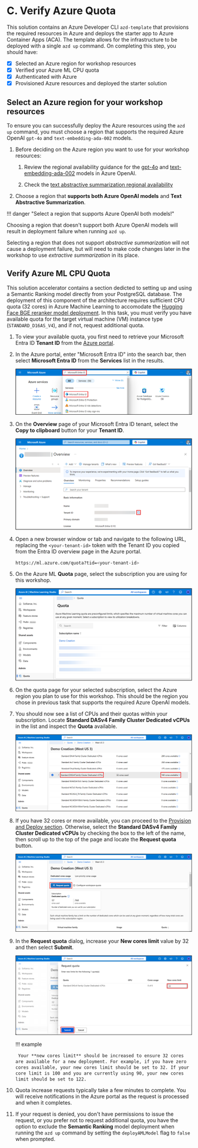 # C. Verify Azure Quota

This solution contains an Azure Developer CLI `azd-template` that provisions the required resources in Azure and deploys the starter app to Azure Container Apps (ACA). The template allows for the infrastructure to be deployed with a single `azd up` command. On completing this step, you should have:

- [X] Selected an Azure region for workshop resources
- [X] Verified your Azure ML CPU quota
- [X] Authenticated with Azure
- [X] Provisioned Azure resources and deployed the starter solution

## Select an Azure region for your workshop resources

To ensure you can successfully deploy the Azure resources using the `azd up` command, you must choose a region that supports the required Azure OpenAI `gpt-4o` and `text-embedding-ada-002` models.

1. Before deciding on the Azure region you want to use for your workshop resources:

    1. Review the regional availability guidance for the [gpt-4o](https://learn.microsoft.com/azure/ai-services/openai/concepts/models?tabs=global-standard%2Cstandard-chat-completions#standard-models-by-endpoint) and [text-embedding-ada-002](https://learn.microsoft.com/azure/ai-services/openai/concepts/models?tabs=global-standard%2Cstandard-embeddings#standard-models-by-endpoint) models in Azure OpenAI.

    2. Check the [text abstractive summarization regional availability](https://learn.microsoft.com/azure/ai-services/language-service/summarization/region-support#regional-availability-table)

2. Choose a region that **supports both Azure OpenAI models** and **Text Abstractive Summarization**.

!!! danger "Select a region that supports Azure OpenAI both models!"

Choosing a region that doesn't support both Azure OpenAI models will result in deployment failure when running `azd up`.

Selecting a region that does not support _abstractive summarization_ will not cause a deployment failure, but will need to make code changes later in the workshop to use _extractive summarization_ in its place.

## Verify Azure ML CPU Quota

This solution accelerator contains a section dedicted to setting up and using a Semantic Ranking model directly from your PostgreSQL database. The deployment of this component of the architecture requires sufficient CPU quota (32 cores) in Azure Machine Learning to accomodate the [Hugging Face BGE reranker model deployment](https://huggingface.co/BAAI/bge-reranker-v2-m3). In this task, you must verify you have available quota for the target virtual machine (VM) instance type (`STANDARD_D16AS_V4`), and if not, request additional quota.

1. To view your available quota, you first need to retrieve your Microsoft Entra ID **Tenant ID** from the [Azure portal](https://portal.azure.com/).

2. In the Azure portal, enter "Microsoft Entra ID" into the search bar, then select **Microsoft Entra ID** from the **Services** list in the results.

    ![Microsoft Entra ID is entered into the Azure search bar and it is highlighted in the Services results.](../../img/azure-portal-search-entra-id.png)

3. On the **Overview** page of your Microsoft Entra ID tenant, select the **Copy to clipboard** button for your **Tenant ID**.

    ![On the Entra ID tenant overview tab, the copy to clipboard button for the Tenant ID is highlighted with a red box.](../../img/azure-portal-entra-id-tenant-overview.png)

4. Open a new browser window or tab and navigate to the following URL, replacing the `<your-tenant-id>` token with the Tenant ID you copied from the Entra ID overview page in the Azure portal.

    ```bash title="Azure ML Quota page"
    https://ml.azure.com/quota?tid=<your-tenant-id>
    ```

5. On the Azure ML **Quota** page, select the subscription you are using for this workshop.

    ![Screenshot of the Azure ML quota subscription selection page.](../../img/azure-ml-quota-subscription.png)

6. On the quota page for your selected subscription, select the Azure region you plan to use for this workshop. This should be the region you chose in previous task that supports the required Azure OpenAI models.

7. You should now see a list of CPUs and their quotas within your subscription. Locate **Standard DASv4 Family Cluster Dedicated vCPUs** in the list and inspect the **Quota** available.

    ![On the subscription quota page for the selected region, the Standard DASv4 Family Cluster Dedicated vCPUs items is highlighted and the available quota is highlighted.](../../img/azure-ml-quota-standard-dasv4.png)

8. If you have 32 cores or more available, you can proceed to the [Provision and Deploy section](../2-Provision-And-Deploy/index.md). Otherwise, select the **Standard DASv4 Family Cluster Dedicated vCPUs** by checking the box to the left of the name, then scroll up to the top of the page and locate the **Request quota** button.

    ![Screenshot of the Azure ML quota page with the Request quota button highlighted with a red box.](../../img/azure-ml-request-quota.png)

9. In the **Request quota** dialog, increase your **New cores limit** value by 32 and then select **Submit**.

    ![Screenshot of the Request quota dialog with a value of 32 highlighted in the new cores limit box and the submit button highlighted.](../../img/azure-ml-request-quota-dialog.png)

    !!! example

        Your **new cores limit** should be increased to ensure 32 cores are available for a new deployment. For example, if you have zero cores available, your new cores limit should be set to 32. If your core limit is 100 and you are currently using 90, your new cores limit should be set to 122.

10. Quota increase requests typically take a few minutes to complete. You will receive notifications in the Azure portal as the request is processed and when it completes.

11. If your request is denied, you don't have permissions to issue the request, or you prefer not to request additional quota, you have the option to exclude the **Semantic Ranking** model deployment when running the `azd up` command by setting the `deployAMLModel` flag to `false` when prompted.
